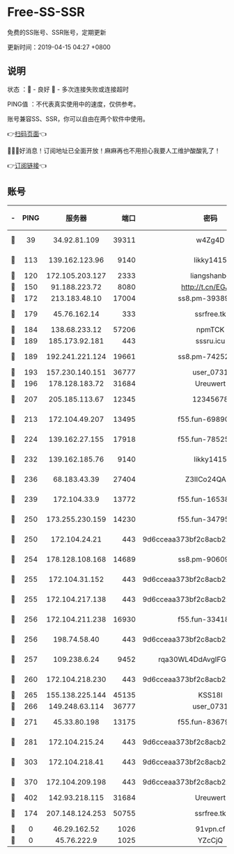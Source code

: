 # Free-SS-SSR

免费的SS账号、SSR账号，定期更新

更新时间：2019-04-15 04:27 +0800

## 说明

状态     ：🙂 - 良好 🙁 - 多次连接失败或连接超时

PING值   ：不代表真实使用中的速度，仅供参考。

账号兼容SS、SSR，你可以自由在两个软件中使用。

👉[扫码页面](https://liesauer.github.io/Free-SS-SSR/)👈

🎉🎉🎉好消息！订阅地址已全面开放！麻麻再也不用担心我要人工维护酸酸乳了！

👉[订阅链接](https://www.liesauer.net/yogurt/subscribe?ACCESS_TOKEN=DAYxR3mMaZAsaqUb)👈

## 账号

|-|PING|服务器|端口|密码|加密方式|区域|
|:----:|:----:|:-----:|-----:|:----:|:----:|:----:|
|🙂|39|34.92.81.109|39311|w4Zg4D|chacha20-ietf|US|
|🙂|113|139.162.123.96|9140|likky1415|aes-256-cfb|JP|
|🙂|120|172.105.203.127|2333|liangshanbo|chacha20|JP|
|🙂|150|91.188.223.72|8080|http://t.cn/EGJIyrl|rc4-md5|RU|
|🙂|172|213.183.48.10|17004|ss8.pm-39389618|rc4-md5|RU|
|🙂|179|45.76.162.14|333|ssrfree.tk|aes-256-cfb|SG|
|🙂|184|138.68.233.12|57206|npmTCK|rc4-md5|US|
|🙂|189|185.173.92.181|443|sssru.icu|rc4-md5|RU|
|🙂|189|192.241.221.124|19661|ss8.pm-74252941|aes-256-cfb|US|
|🙂|193|157.230.140.151|36777|user_0731|chacha20|US|
|🙂|196|178.128.183.72|31684|Ureuwert|chacha20|US|
|🙂|207|205.185.113.67|12345|12345678|aes-256-cfb|US|
|🙂|213|172.104.49.207|13495|f55.fun-69890671|aes-256-cfb|SG|
|🙂|224|139.162.27.155|17918|f55.fun-78525577|aes-256-cfb|SG|
|🙂|232|139.162.185.76|9140|likky1415|aes-256-cfb|DE|
|🙂|236|68.183.43.39|27404|Z3IICo24QAHu|aes-256-cfb|GB|
|🙂|239|172.104.33.9|13772|f55.fun-16538907|aes-256-cfb|SG|
|🙂|250|173.255.230.159|14230|f55.fun-34795666|aes-256-cfb|US|
|🙂|250|172.104.24.21|443|9d6cceaa373bf2c8acb22e60b6a58be6|aes-256-cfb|US|
|🙂|254|178.128.108.168|14689|ss8.pm-90609245|aes-256-cfb|SG|
|🙂|255|172.104.31.152|443|9d6cceaa373bf2c8acb22e60b6a58be6|aes-256-cfb|US|
|🙂|255|172.104.217.138|443|9d6cceaa373bf2c8acb22e60b6a58be6|aes-256-cfb|US|
|🙂|256|172.104.211.238|16930|f55.fun-33418669|aes-256-cfb|US|
|🙂|256|198.74.58.40|443|9d6cceaa373bf2c8acb22e60b6a58be6|aes-256-cfb|US|
|🙂|257|109.238.6.24|9452|rqa30WL4DdAvgIFG6Fs3znzTa|aes-256-cfb|FR|
|🙂|260|172.104.218.230|443|9d6cceaa373bf2c8acb22e60b6a58be6|aes-256-cfb|US|
|🙂|265|155.138.225.144|45135|KSS18l|rc4-md5|US|
|🙂|266|149.248.63.114|36777|user_0731|chacha20|CA|
|🙂|271|45.33.80.198|13175|f55.fun-83679067|aes-256-cfb|US|
|🙂|281|172.104.215.24|443|9d6cceaa373bf2c8acb22e60b6a58be6|aes-256-cfb|US|
|🙂|303|172.104.218.41|443|9d6cceaa373bf2c8acb22e60b6a58be6|aes-256-cfb|US|
|🙂|370|172.104.209.198|443|9d6cceaa373bf2c8acb22e60b6a58be6|aes-256-cfb|US|
|🙂|402|142.93.218.115|31684|Ureuwert|chacha20|IN|
|🙂|174|207.148.124.253|50755|ssrfree.tk|aes-256-cfb|SG|
|🙁|0|46.29.162.52|1026|91vpn.cf|rc4-md5|RU|
|🙁|0|45.76.222.9|1025|YZcCjQ|rc4-md5|JP|
